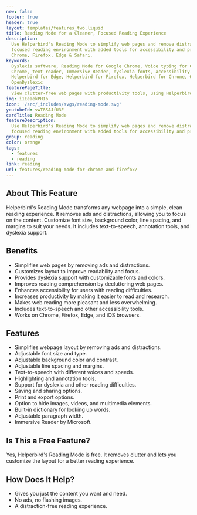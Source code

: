 ```yaml
---
new: false
footer: true
header: true
layout: templates/features_two.liquid
title: Reading Mode for a Cleaner, Focused Reading Experience
description:
  Use Helperbird's Reading Mode to simplify web pages and remove distractions. Enjoy a clean,
  focused reading environment with added tools for accessibility and productivity. Available on
  Chrome, Firefox, Edge & Safari.
keywords:
  Dyslexia software, Reading Mode for Google Chrome, Voice typing for Chrome, Text to speech for
  Chrome, text reader, Immersive Reader, dyslexia fonts, accessibility software, dyslexia software,
  Helperbird for Edge, Helperbird for Firefox, Helperbird for Chrome, Opendyslexic for Chrome,
  OpenDyslexic
featurePageTitle:
  View clutter-free web pages with productivity tools, using Helperbird's Reading Mode
img: i1EeaekPHIo
icon: '/src/_includes/svgs/reading-mode.svg'
youtubeId: vwT8SAJfU3E
cardTitle: Reading Mode
featureDescription:
  Use Helperbird's Reading Mode to simplify web pages and remove distractions. Enjoy a clean,
  focused reading environment with added tools for accessibility and productivity.
group: reading
color: orange
tags:
  - features
  - reading
link: reading
url: features/reading-mode-for-chrome-and-firefox/
---
```


## About This Feature

Helperbird's Reading Mode transforms any webpage into a simple, clean reading experience. It removes
ads and distractions, allowing you to focus on the content. Customize font size, background color,
line spacing, and margins to suit your needs. It includes text-to-speech, annotation tools, and
dyslexia support.

## Benefits

- Simplifies web pages by removing ads and distractions.
- Customizes layout to improve readability and focus.
- Provides dyslexia support with customizable fonts and colors.
- Improves reading comprehension by decluttering web pages.
- Enhances accessibility for users with reading difficulties.
- Increases productivity by making it easier to read and research.
- Makes web reading more pleasant and less overwhelming.
- Includes text-to-speech and other accessibility tools.
- Works on Chrome, Firefox, Edge, and iOS browsers.

## Features

- Simplifies webpage layout by removing ads and distractions.
- Adjustable font size and type.
- Adjustable background color and contrast.
- Adjustable line spacing and margins.
- Text-to-speech with different voices and speeds.
- Highlighting and annotation tools.
- Support for dyslexia and other reading difficulties.
- Saving and sharing options.
- Print and export options.
- Option to hide images, videos, and multimedia elements.
- Built-in dictionary for looking up words.
- Adjustable paragraph width.
- Immersive Reader by Microsoft.

## Is This a Free Feature?

Yes, Helperbird's Reading Mode is free. It removes clutter and lets you customize the layout for a
better reading experience.

## How Does It Help?

- Gives you just the content you want and need.
- No ads, no flashing images.
- A distraction-free reading experience.
